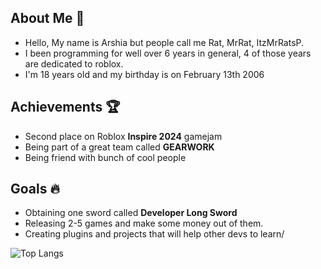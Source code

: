 ## About Me 💐
- Hello, My name is Arshia but people call me Rat, MrRat, ItzMrRatsP.
- I been programming for well over 6 years in general, 4 of those years are dedicated to roblox.
- I'm 18 years old and my birthday is on February 13th 2006

## Achievements 🏆
- Second place on Roblox **Inspire 2024** gamejam
- Being part of a great team called **GEARWORK**
- Being friend with bunch of cool people

## Goals 🔥
- Obtaining one sword called **Developer Long Sword**
- Releasing 2-5 games and make some money out of them.
- Creating plugins and projects that will help other devs to learn/

![Top Langs](https://github-readme-stats.vercel.app/api/top-langs/?username=itzmrratsp&size_weight=0.5&count_weight=0.5)
